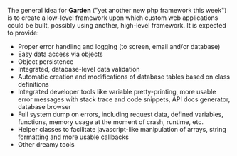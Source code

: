 The general idea for **Garden** ("yet another new php framework this week") is to create a low-level framework upon which custom web applications could be built, possibly using another, high-level framework. It is expected to provide:

  * Proper error handling and logging (to screen, email and/or database)
  * Easy data access via objects
  * Object persistence
  * Integrated, database-level data validation
  * Automatic creation and modifications of database tables based on class definitions
  * Integrated developer tools like variable pretty-printing, more usable error messages with stack trace and code snippets, API docs generator, database browser
  * Full system dump on errors, including request data, defined variables, functions, memory usage at the moment of crash, runtime, etc.
  * Helper classes to facilitate javascript-like manipulation of arrays, string formatting and more usable callbacks
  * Other dreamy tools